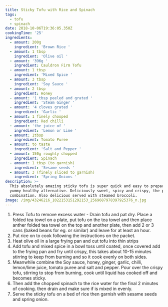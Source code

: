 ```yaml
---
title: Sticky Tofu with Rice and Spinach
tags:
  - tofu
  - spinach
date: 2018-10-06T19:36:05.350Z
cookingTime: '25'
ingredients:
  - amount: 200g
    ingredient: 'Brown Rice '
  - amount: 1 tbsp
    ingredient: 'Olive oil '
  - amount: '396g '
    ingredient: Cauldron Firm Tofu
  - amount: 1 tbsp
    ingredient: 'Mixed Spice '
  - amount: 3 tbsp
    ingredient: 'Soy Sauce '
  - amount: 2 tbsp
    ingredient: Honey
  - amount: '1 tbsp peeled and grated '
    ingredient: 'Steam Ginger '
  - amount: '4 cloves grated '
    ingredient: 'Garlic '
  - amount: 1 finely chooped
    ingredient: Red chilli
  - amount: 'the juice of '
    ingredient: 'Lemon or Lime '
  - amount: 1tbsp
    ingredient: Tomato Puree
  - amount: to taste
    ingredient: 'Salt and Pepper '
  - amount: 150g roughly chopped
    ingredient: Spinach
  - amount: 1 tbsp (to garnish)
    ingredient: 'Sesame seeds '
  - amount: 3 (finely sliced to garnish)
    ingredient: 'Spring Onions '
description: >-
  This absolutely amazing sticky tofu is super quick and easy to prepare and a
  yummy healthy alternative. Deliciously sweet, spicy and crispy, the perfect
  combination. Also delicious served with steamed broccoli. 
image: /img/43246216_1022153151292153_2569687978397925376_n.jpg
---
```

1. Press Tofu to remove excess water - Drain tofu and pat dry. Place a folded tea towel on a plate, put tofu on the tea towel and then place anther folded tea towel on the top and another plate, then add 2 or 3 cans (baked beans for eg. or similar) and leave for at least an hour. 
2. Put rice on to cook following the instructions on the packet.
3. Heat olive oil in a large frying pan and cut tofu into thin strips 
4. Add tofu and mixed spice in a bowl toss until coated, once covered add to the frying pan and fry until crispy, this takes about 10-15 minutes stirring to keep from burning and so it cook evenly on both sides. 
5. Meanwhile combine the Soy sauce, honey, ginger, garlic, chilli, lemon/lime juice, tomato puree and salt and pepper. Pour over the crispy tofu, stirring to stop from burning, cook until liquid has cooked off and becomes sticky.
6. Then add the chopped spinach to the rice water for the final 2 minutes of cooking. then drain and make sure if is mixed in evenly.
7. Serve the sticky tofu on a bed of rice then garnish with sesame seeds and spring onion.
